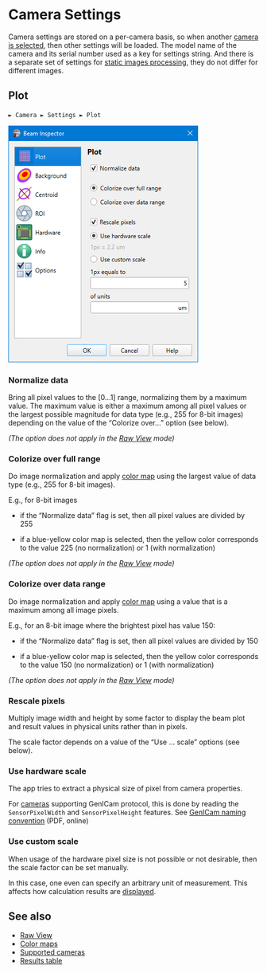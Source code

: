 # Camera Settings

Camera settings are stored on a per-camera basis, so when another [camera is selected](./cam_selector.md), then other settings will be loaded. The model name of the camera and its serial number used as a key for settings string. And there is a separate set of settings for [static images processing](./static_img.md), they do not differ for different images.

## Plot

```
► Camera ► Settings ► Plot
```

![Screenshot](./img/cam_settings_plot.png)

### Normalize data

Bring all pixel values to the [0…1] range, normalizing them by a maximum value. The maximum value is either a maximum among all pixel values or the largest possible magnitude for data type (e.g., 255 for 8-bit images) depending on the value of the “Colorize over…” option (see below).

*(The option does not apply in the [Raw View](./raw_view.md) mode)*

### Colorize over full range

Do image normalization and apply [color map](./color_map.md) using the largest value of data type (e.g., 255 for 8-bit images).

E.g., for 8-bit images

- if the “Normalize data” flag is set, then all pixel values are divided by 255

- if a blue-yellow color map is selected, then the yellow color corresponds to the value 225 (no normalization) or 1 (with normalization)

*(The option does not apply in the [Raw View](./raw_view.md) mode)*

### Colorize over data range

Do image normalization and apply [color map](./color_map.md) using a value that is a maximum among all image pixels.

E.g., for an 8-bit image where the brightest pixel has value 150:

- if the “Normalize data” flag is set, then all pixel values are divided by 150

- if a blue-yellow color map is selected, then the yellow color corresponds to the value 150 (no normalization) or 1 (with normalization)

*(The option does not apply in the [Raw View](./raw_view.md) mode)*

### Rescale pixels <a id=rescale-pixels>&nbsp;</a>

Multiply image width and height by some factor to display the beam plot and result values in physical units rather than in pixels.

The scale factor depends on a value of the “Use … scale” options (see below).

### Use hardware scale

The app tries to extract a physical size of pixel from camera properties. 

For [cameras](./hardware.md) supporting GenICam protocol, this is done by reading the `SensorPixelWidth` and `SensorPixelHeight` features. See [GenICam naming convention](https://www.emva.org/wp-content/uploads/GenICam_SFNC_v2_4.pdf) (PDF, online)

### Use custom scale

When usage of the hardware pixel size is not possible or not desirable, then the scale factor can be set manually.

In this case, one even can specify an arbitrary unit of measurement. This affects how calculation results are [displayed](./results_table.md).

## See also

- [Raw View](./raw_view.md)
- [Color maps](./color_map.md)
- [Supported cameras](./hardware.md)
- [Results table](./results_table.md)

&nbsp;